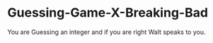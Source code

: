 # Guessing-Game-X-Breaking-Bad
You are Guessing an integer and if you are right Walt speaks to you.
